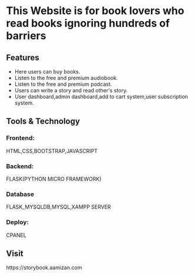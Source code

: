 # This Website is for book lovers who read books ignoring hundreds of barriers

<h2>Features</h2>
<ul>
<li>Here users can buy books.</li>
<li>Listen to the free and premium audiobook.</li>
<li>Listen to the free and premium podcast.</li>
<li>Users can write a story and read other's story.</li>
<li>User dashboard,admin dashboard,add to cart system,user subscription system.</li>
</ul>

<h2>Tools & Technology</h2>

<h3>Frontend:</h3><bold>HTML,CSS,BOOTSTRAP,JAVASCRIPT</bold>
<h3>Backend:</h3><bold>FLASK(PYTHON MICRO FRAMEWORK)</bold>
<h3>Database</h3><bold>FLASK_MYSQLDB,MYSQL,XAMPP SERVER</bold>
<h3>Deploy:</h3><bold>CPANEL</bold>

<h2>Visit</h2>
<p>https://storybook.aamizan.com</p>
